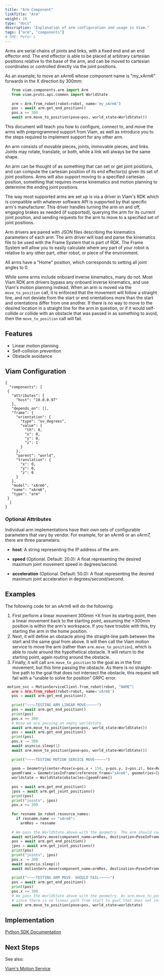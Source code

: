 ```yaml
---
title: "Arm Component"
linkTitle: "Arm"
weight: 10
type: "docs"
description: "Explanation of arm configuration and usage in Viam."
tags: ["arm", "components"]
# SME: Peter L
---
```


Arms are serial chains of joints and links, with a fixed end and an end effector end.
The end effector is able to be placed at arbitrary cartesian positions relative to the base of the arm, and can be moved to cartesian coordinates or controlled directly via the joint positions.

As an example, to move an xArm6 whose component name is "my_xArm6" forwards in the X direction by 300mm:

```python
   from viam.components.arm import Arm
   from viam.proto.api.common import WorldState
   
   arm = Arm.from_robot(robot=robot, name='my_xArm6')
   pos = await arm.get_end_position()
   pos.x += 300
   await arm.move_to_position(pose=pos, world_state=WorldState())
```

This document will teach you how to configure, connect to, and move the arms with preprogrammed support from Viam, as well as introduce you to the steps required to implement support for any other arm.

An arm consists of movable pieces, joints, immovable pieces, and links. Joints may rotate, translate, or both, while a link will always be the same shape.

An arm can be thought of as something that can set or get joint positions, and can compute the cartesian position of its end effector(s) given its set of joint positions.
Arms will also support moving to a specified cartesian position, something that requires inverse kinematics and motion planning to determine the ending joint positions.

The way most supported arms are set up is via a driver in Viam's RDK which is compatible with whatever software API is supported by that specific arm's manufacturer.
This driver handles turning the arm on and off, engaging brakes as needed (if supported), querying the arm for its current joint position, and sending requests for the arm to move to a specified set of joint positions.

Arm drivers are paired with JSON files describing the kinematics parameters of each arm.
The arm driver will load and parse the kinematics file to be used with the Frame System that is part of RDK.
The Frame System will allow you to easily calculate where any part of your robot is relative to any other part, other robot, or piece of the environment.

All arms have a "Home" position, which corresponds to setting all joint angles to 0.

While some arms include onboard inverse kinematics, many do not.
Most Viam RDK arm drivers bypass any onboard inverse kinematics, and use Viam's motion planning instead.
When an arm is moved via the `move_to_position` call, it is enforced that the movement will follow a straight line, and not deviate from the start or end orientations more than the start and orientations differ from one another.
If there is no way to move to the desired location in a straight line for the arm in question, or if it would self-collide or collide with an obstacle that was passed in as something to avoid, then the `move_to_position` call will fail.

## Features

- Linear motion planning
- Self-collision prevention
- Obstacle avoidance

## Viam Configuration

```json-viam
{
  "components": [
 {
   "attributes": {
     "host": "10.0.0.97"
   },
   "depends_on": [],
   "frame": {
     "orientation": {
       "type": "ov_degrees",
       "value": {
         "th": 0,
         "x": 0,
         "y": 0,
         "z": 1
       }
     },
     "parent": "world",
     "translation": {
       "x": 0,
       "y": 0,
       "z": 0
     }
   },
   "model": "xArm6",
   "name": "xArm6",
   "type": "arm"
 }
  ]
}
```

### Optional Attributes

Individual arm implementations have their own sets of configurable parameters that vary by vendor.
For example, for an xArm6 or an xArm7, there are three parameters:

- **host**: A string representing the IP address of the arm.
  
- **speed** (Optional. Default: 20.0): A float representing the desired maximum joint movement speed in degrees/second.
  
- **acceleration** (Optional. Default: 50.0):  A float representing the desired maximum joint acceleration in degrees/second/second.

## Examples

The following code for an xArm6 will do the following:

1. First perform a linear movement 300mm +X from its starting point, then a linear movement back to the starting point, assuming the +300mm position is within the arm's workspace.
If you have trouble with this, try starting the arm in the home position.
1. Next, it will define an obstacle along the straight-line path between the start and the same goal from above.
It will then call the Viam motion service to move the arm (rather than `arm.move_to_position`), which is able to route around the hypothetical obstacle. It will return to the starting point, again routing around the obstacle.
1. Finally, it will call `arm.move_to_position` to the goal as in the first movement, but this time passing the obstacle.
As there is no straight-line path to the goal that does not intersect the obstacle, this request will fail with a "unable to solve for position" GRPC error.

``` python
 motion_svc = MotionServiceClient.from_robot(robot, "NAME”)
   arm = Arm.from_robot(robot=robot, name='xArm6')
   pos = await arm.get_end_position()
   
   print("~~~~TESTING ARM LINEAR MOVE~~~~~")
   pos = await arm.get_end_position()
   print(pos)
   pos.x += 300
   # Note we are passing an empty worldstate
   await arm.move_to_position(pose=pos, world_state=WorldState())
   pos = await arm.get_end_position()
   print(pos)
   pos.x -= 300
   await asyncio.sleep(1)
   await arm.move_to_position(pose=pos, world_state=WorldState())
   
   print("~~~~TESTING MOTION SERVICE MOVE~~~~~")
   
   geom = Geometry(center=Pose(x=pos.x + 150, y=pos.y, z=pos.z), box=RectangularPrism(width_mm =2, length_mm =5, depth_mm =5))
   geomFrame = GeometriesInFrame(reference_frame="xArm6", geometries=[geom])
   worldstate = WorldState(obstacles=[geomFrame])
   
   pos = await arm.get_end_position()
   jpos = await arm.get_joint_positions()
   print(pos)
   print("joints", jpos)
   pos.x += 300
   
   for resname in robot.resource_names:
     if resname.name == "xArm6":
       armRes = resname
   
   # We pass the WorldState above with the geometry. The arm should successfully route around it.
   await motionServ.move(component_name=armRes, destination=PoseInFrame(reference_frame="world", pose=pos), world_state=worldstate)
   pos = await arm.get_end_position()
   jpos = await arm.get_joint_positions()
   print(pos)
   print("joints", jpos)
   pos.x -= 300
   await asyncio.sleep(1)
   await motionServ.move(component_name=armRes, destination=PoseInFrame(reference_frame="world", pose=pos), world_state=worldstate)
   
   print("~~~~TESTING ARM MOVE- SHOULD FAIL~~~~~")
   pos = await arm.get_end_position()
   print(pos)
   pos.x += 300
   # We pass the WorldState above with the geometry. As arm.move_to_position will enforce linear motion, this should fail
   # since there is no linear path from start to goal that does not intersect the obstacle.
   await arm.move_to_position(pose=pos, world_state=worldstate)
```

## Implementation

[Python SDK Documentation](https://python.viam.dev/autoapi/viam/components/arm/index.html)

## Next Steps

See also:

<a href="/services/motion">Viam's Motion Service</a>
